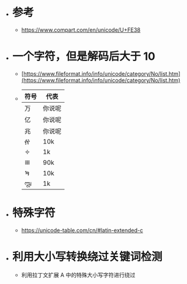- # 参考
	- https://www.compart.com/en/unicode/U+FE38
- # 一个字符，但是解码后大于 10
	- [https://www.fileformat.info/info/unicode/category/No/list.htm](https://www.fileformat.info/info/unicode/category/No/list.htm)
	- | 符号 | 代表 |
	  | ---- | ---- |
	  | 万    | 你说呢   |
	  | 亿    | 你说呢   |
	  | 兆    | 你说呢   |
	  | ፼    | 10k  |
	  | 𐄢    | 1k   |
	  | 𐄳    | 90k  |
	  | 𐡟    | 10k  |
	  | 𑇴    | 1k   |
- # 特殊字符
	- https://unicode-table.com/cn/#latin-extended-c
- # 利用大小写转换绕过关键词检测
	- 利用拉丁文扩展 A 中的特殊大小写字符进行绕过
